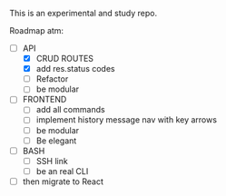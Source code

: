 This is an experimental and study repo. 

Roadmap atm:
- [ ] API
  - [x] CRUD ROUTES
  - [X] add res.status codes
  - [ ] Refactor
  - [ ] be modular
- [ ] FRONTEND
  - [ ] add all commands
  - [ ] implement history message nav with key arrows
  - [ ] be modular
  - [ ] Be elegant
- [ ] BASH
  - [ ] SSH link
  - [ ] be an real CLI

- [ ] then migrate to React